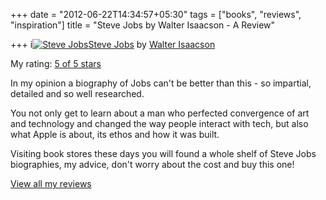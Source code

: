 +++
date = "2012-06-22T14:34:57+05:30"
tags = ["books", "reviews", "inspiration"]
title = "Steve Jobs by Walter Isaacson - A Review"

+++
i[![Steve Jobs](https://d.gr-assets.com/books/1327861368m/11084145.jpg)](https://www.goodreads.com/book/show/11084145-steve-jobs)[Steve Jobs](https://www.goodreads.com/book/show/11084145-steve-jobs) by [Walter Isaacson](https://www.goodreads.com/author/show/7111.Walter_Isaacson)

My rating: [5 of 5 stars](https://www.goodreads.com/review/show/266974042)

In my opinion a biography of Jobs can't be better than this - so impartial, detailed and so well researched.

You not only get to learn about a man who perfected convergence of art and technology and changed the way people interact with tech, but also what Apple is about, its ethos and how it was built.

Visiting book stores these days you will found a whole shelf of Steve Jobs biographies, my advice, don't worry about the cost and buy this one!

[View all my reviews](https://www.goodreads.com/review/list/6520743-kartik-singhal)

